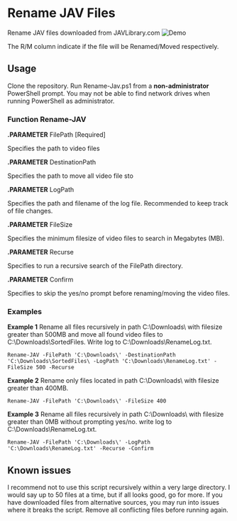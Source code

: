 # Rename JAV Files
Rename JAV files downloaded from JAVLibrary.com
![Demo](https://github.com/jvlflame/Rename-JAV-files/blob/master/demo.gif?raw=true)

The R/M column indicate if the file will be Renamed/Moved respectively.

## Usage
Clone the repository. Run Rename-Jav.ps1 from a **non-administrator** PowerShell prompt. You may not be able to find network drives when running PowerShell as administrator.

### Function Rename-JAV

**.PARAMETER** FilePath [Required]

Specifies the path to video files

**.PARAMETER** DestinationPath

Specifies the path to move all video file sto

**.PARAMETER** LogPath

Specifies the path and filename of the log file. Recommended to keep track of file changes.

**.PARAMETER** FileSize

Specifies the minimum filesize of video files to search in Megabytes (MB).

**.PARAMETER** Recurse

Specifies to run a recursive search of the FilePath directory.

**.PARAMETER** Confirm

Specifies to skip the yes/no prompt before renaming/moving the video files.

### Examples
**Example 1** Rename all files recursively in path C:\Downloads\ with filesize greater than 500MB and move all found video files to C:\Downloads\SortedFiles\. Write log to C:\Downloads\RenameLog.txt.

`Rename-JAV -FilePath 'C:\Downloads\' -DestinationPath 'C:\Downloads\SortedFiles\ -LogPath 'C:\Downloads\RenameLog.txt' -FileSize 500 -Recurse`

**Example 2** Rename only files located in path C:\Downloads\ with filesize greater than 400MB.

`Rename-JAV -FilePath 'C:\Downloads\' -FileSize 400`

**Example 3** Rename all files recursively in path C:\Downloads\ with filesize greater than 0MB without prompting yes/no. write log to C:\Downloads\RenameLog.txt.

`Rename-JAV -FilePath 'C:\Downloads\' -LogPath 'C:\Downloads\RenameLog.txt' -Recurse -Confirm`

## Known issues
I recommend not to use this script recursively within a very large directory. I would say up to 50 files at a time, but if all looks good, go for more. If you have downloaded files from alternative sources, you may run into issues where it breaks the script. Remove all conflicting files before running again.
